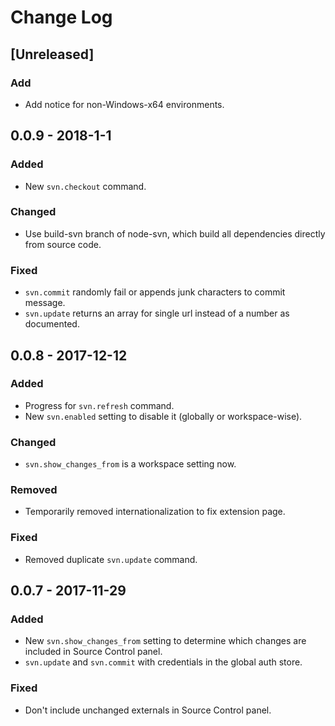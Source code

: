 # Change Log

## [Unreleased]

### Add
- Add notice for non-Windows-x64 environments.

## 0.0.9 - 2018-1-1

### Added
- New `svn.checkout` command.

### Changed
- Use build-svn branch of node-svn, which build all dependencies directly from source code.

### Fixed
- `svn.commit` randomly fail or appends junk characters to commit message.
- `svn.update` returns an array for single url instead of a number as documented.

## 0.0.8 - 2017-12-12

### Added
- Progress for `svn.refresh` command.
- New `svn.enabled` setting to disable it (globally or workspace-wise).

### Changed
- `svn.show_changes_from` is a workspace setting now.

### Removed
- Temporarily removed internationalization to fix extension page.

### Fixed
- Removed duplicate `svn.update` command.

## 0.0.7 - 2017-11-29
### Added

- New `svn.show_changes_from` setting to determine which changes are included in Source Control panel.
- `svn.update` and `svn.commit` with credentials in the global auth store.

### Fixed
- Don't include unchanged externals in Source Control panel.
